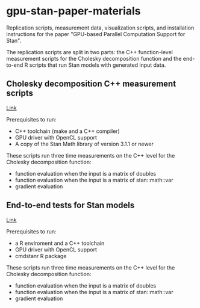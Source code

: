 # gpu-stan-paper-materials

Replication scripts, measurement data, visualization scripts, and installation instructions for the paper "GPU-based Parallel Computation Support for Stan".

The replication scripts are split in two parts: the C++ function-level measurement scripts for the Cholesky decomposition function and the end-to-end R scripts that run Stan models with generated input data.

## Cholesky decomposition C++ measurement scripts


[Link](replicationScripts/Cholesky/README.md)

Prerequisites to run: 
- C++ toolchain (make and a C++ compiler)
- GPU driver with OpenCL support
- A copy of the Stan Math library of version 3.1.1 or newer

These scripts run three time measurements on the C++ level for the Cholesky decomposition function:
- function evaluation when the input is a matrix of doubles
- function evaluation when the input is a matrix of stan::math::var
- gradient evaluation


## End-to-end tests for Stan models


[Link](replicationScripts/endToEnd/README.md)

Prerequisites to run: 
- a R enviroment and a C++ toolchain 
- GPU driver with OpenCL support
- cmdstanr R package

These scripts run three time measurements on the C++ level for the Cholesky decomposition function:
- function evaluation when the input is a matrix of doubles
- function evaluation when the input is a matrix of stan::math::var
- gradient evaluation